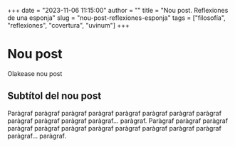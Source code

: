 +++
date = "2023-11-06 11:15:00"
author = ""
title = "Nou post. Reflexiones de una esponja"
slug = "nou-post-reflexiones-esponja"
tags = ["filosofía", "reflexiones", "covertura", "uvinum"]
+++
# Nou post
Olakease nou post

## Subtítol del nou post

Paràgraf paràgraf paràgraf paràgraf paràgraf paràgraf paràgraf paràgraf paràgraf paràgraf paràgraf paràgraf...  paràgraf.
Paràgraf paràgraf paràgraf paràgraf paràgraf paràgraf paràgraf paràgraf paràgraf paràgraf paràgraf paràgraf...  paràgraf.